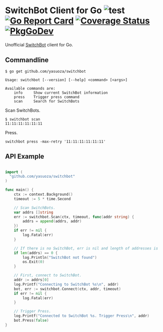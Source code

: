 # SwitchBot Client for Go  ![test](https://github.com/yasuoza/switchbot/workflows/test/badge.svg) [![Go Report Card](https://goreportcard.com/badge/github.com/yasuoza/switchbot)](https://goreportcard.com/report/github.com/yasuoza/switchbot) [![Coverage Status](https://coveralls.io/repos/github/yasuoza/switchbot/badge.svg?branch=master)](https://coveralls.io/github/yasuoza/switchbot?branch=master) [![PkgGoDev](https://pkg.go.dev/badge/github.com/yasuoza/switchbot)](https://pkg.go.dev/github.com/yasuoza/switchbot)

Unofficial [SwitchBot](https://www.switch-bot.com/) client for Go.

## Commandline

```
$ go get github.com/yasuoza/switchbot
```

```
Usage: switchbot [--version] [--help] <command> [<args>]

Available commands are:
    info     Show current SwitchBot information
    press    Trigger press command
    scan     Search for SwitchBots
```

Scan SwitchBots.

```
$ switchbot scan
11:11:11:11:11:11
```

Press.

```
switchbot press -max-retry '11:11:11:11:11:11'
```

## API Example

```go

import (
  "github.com/yasuoza/switchbot"
)

func main() {
	ctx := context.Background()
	timeout := 5 * time.Second

	// Scan SwitchBots.
	var addrs []string
	err := switchbot.Scan(ctx, timeout, func(addr string) {
		addrs = append(addrs, addr)
	})
	if err != nil {
		log.Fatal(err)
	}

	// If there is no SwitchBot, err is nil and length of addresses is 0.
	if len(addrs) == 0 {
		log.Println("SwitchBot not found")
		os.Exit(0)
	}

	// First, connect to SwitchBot.
	addr := addrs[0]
	log.Printf("Connecting to SwitchBot %s\n", addr)
	bot, err := switchbot.Connect(ctx, addr, timeout)
	if err != nil {
		log.Fatal(err)
	}

	// Trigger Press.
	log.Printf("Connected to SwitchBot %s. Trigger Press\n", addr)
	bot.Press(false)
}
```
